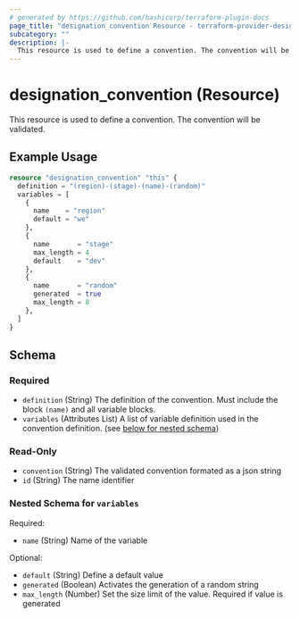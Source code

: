 ```yaml
---
# generated by https://github.com/hashicorp/terraform-plugin-docs
page_title: "designation_convention Resource - terraform-provider-designation"
subcategory: ""
description: |-
  This resource is used to define a convention. The convention will be validated.
---
```


# designation_convention (Resource)

This resource is used to define a convention. The convention will be validated.

## Example Usage

```terraform
resource "designation_convention" "this" {
  definition = "(region)-(stage)-(name)-(random)"
  variables = [
    {
      name    = "region"
      default = "we"
    },
    {
      name       = "stage"
      max_length = 4
      default    = "dev"
    },
    {
      name       = "random"
      generated  = true
      max_length = 8
    },
  ]
}
```

<!-- schema generated by tfplugindocs -->
## Schema

### Required

- `definition` (String) The definition of the convention. Must include the block `(name)` and all variable blocks.
- `variables` (Attributes List) A list of variable definition used in the convention definition. (see [below for nested schema](#nestedatt--variables))

### Read-Only

- `convention` (String) The validated convention formated as a json string
- `id` (String) The name identifier

<a id="nestedatt--variables"></a>
### Nested Schema for `variables`

Required:

- `name` (String) Name of the variable

Optional:

- `default` (String) Define a default value
- `generated` (Boolean) Activates the generation of a random string
- `max_length` (Number) Set the size limit of the value. Required if value is generated



